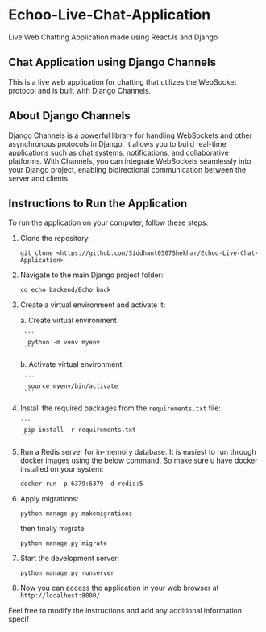 # Echoo-Live-Chat-Application
Live Web Chatting Application made using ReactJs and Django

## Chat Application using Django Channels

This is a live web application for chatting that utilizes the WebSocket protocol and is built with Django Channels.

## About Django Channels

Django Channels is a powerful library for handling WebSockets and other asynchronous protocols in Django. It allows you to build real-time applications such as chat systems, notifications, and collaborative platforms. With Channels, you can integrate WebSockets seamlessly into your Django project, enabling bidirectional communication between the server and clients.

## Instructions to Run the Application

To run the application on your computer, follow these steps:

1. Clone the repository:

   ```
   git clone <https://github.com/Siddhant0507Shekhar/Echoo-Live-Chat-Application>
   ```


3. Navigate to the main Django project folder:
   ```
   cd echo_backend/Echo_back
   ```

4. Create a virtual environment and activate it:
   
     a.  Create virtual environment
   
        ```
         python -m venv myenv
        ```

     b.  Activate virtual environment
   
        ```
         source myenv/bin/activate
        ```

5. Install the required packages from the `requirements.txt` file:
   
       ```
        pip install -r requirements.txt
       ```

7. Run a Redis server for in-memory database. It is easiest to run through docker images using the below command. So make sure u have docker installed on your system:
   
      ```
      docker run -p 6379:6379 -d redis:5
      ```

8. Apply migrations:
   
      ```
      python manage.py makemigrations
      ```
      
   then finally migrate
   
      ```
      python manage.py migrate
      ```

10. Start the development server:
    
      ```
      python manage.py runserver
      ```

12. Now you can access the application in your web browser at `http://localhost:8000/`


Feel free to modify the instructions and add any additional information specif
